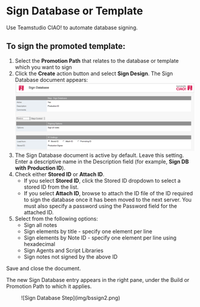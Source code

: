 # Sign Database or Template

Use Teamstudio CIAO! to automate database signing.

## To sign the promoted template: 
1. Select the **Promotion Path** that relates to the database or template which you want to sign
2. Click the **Create** action button and select **Sign Design**. The Sign Database document appears:  
   ![Sign Design Document](img/bssign.png)
3. The Sign Database document is active by default. Leave this setting. Enter a descriptive name in the Description field (for example, **Sign DB with Production ID**).
4. Check either **Stored ID** or **Attach ID**.
    * If you select **Stored ID**, click the Stored ID dropdown to select a stored ID from the list.
    * If you select **Attach ID**, browse to attach the ID file of the ID required to sign the database once it has been moved to the next server. You must also specify a password using the Password field for the attached ID.
5. Select from the following options:
    * Sign all notes
    * Sign elements by title - specify one element per line
    * Sign elements by Note ID - specify one element per line using hexadecimal
    * Sign Agents and Script Libraries
    * Sign notes not signed by the above ID
 
Save and close the document.

The new Sign Database entry appears in the right pane, under the Build or Promotion Path to which it applies. 
<figure markdown="1">
  ![Sign Database Step](img/bssign2.png)
</figure>